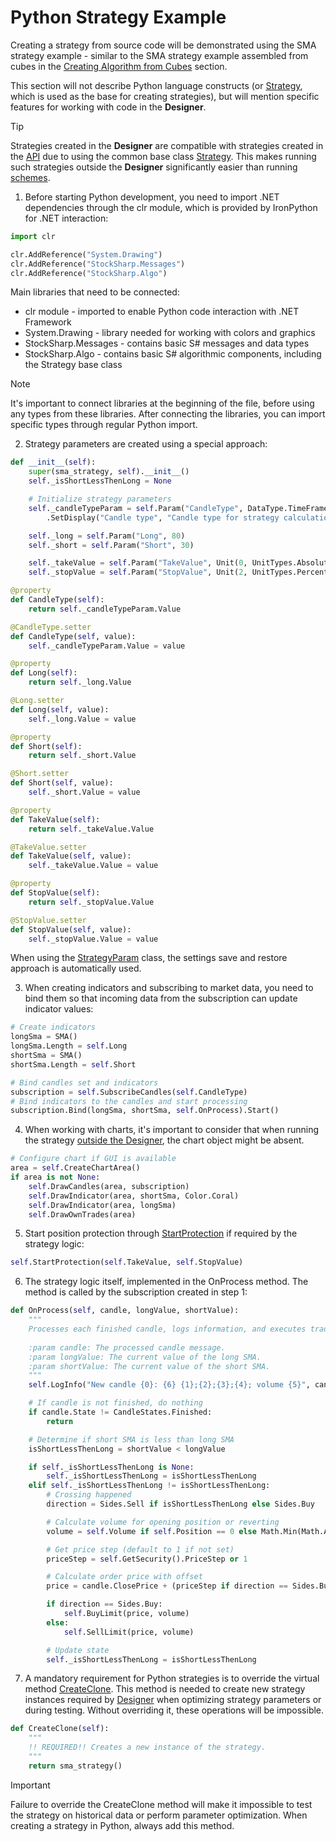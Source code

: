 # Python Strategy Example

Creating a strategy from source code will be demonstrated using the SMA strategy example - similar to the SMA strategy example assembled from cubes in the [Creating Algorithm from Cubes](../../using_visual_designer/first_strategy.md) section.

This section will not describe Python language constructs (or [Strategy](../../../../api/strategies.md), which is used as the base for creating strategies), but will mention specific features for working with code in the **Designer**.

> [!TIP]
> Strategies created in the **Designer** are compatible with strategies created in the [API](../../../../api.md) due to using the common base class [Strategy](../../../../api/strategies.md). This makes running such strategies outside the **Designer** significantly easier than running [schemes](../../../live_execution/running_strategies_outside_of_designer.md).

1. Before starting Python development, you need to import .NET dependencies through the clr module, which is provided by IronPython for .NET interaction:

```python
import clr

clr.AddReference("System.Drawing")
clr.AddReference("StockSharp.Messages")
clr.AddReference("StockSharp.Algo")
```

Main libraries that need to be connected:

- clr module - imported to enable Python code interaction with .NET Framework
- System.Drawing - library needed for working with colors and graphics
- StockSharp.Messages - contains basic S# messages and data types
- StockSharp.Algo - contains basic S# algorithmic components, including the Strategy base class

> [!NOTE]
> It's important to connect libraries at the beginning of the file, before using any types from these libraries. After connecting the libraries, you can import specific types through regular Python import.

2. Strategy parameters are created using a special approach:

```python
def __init__(self):
    super(sma_strategy, self).__init__()
    self._isShortLessThenLong = None

    # Initialize strategy parameters
    self._candleTypeParam = self.Param("CandleType", DataType.TimeFrame(TimeSpan.FromMinutes(1))) \
        .SetDisplay("Candle type", "Candle type for strategy calculation.", "General")

    self._long = self.Param("Long", 80)
    self._short = self.Param("Short", 30)

    self._takeValue = self.Param("TakeValue", Unit(0, UnitTypes.Absolute))
    self._stopValue = self.Param("StopValue", Unit(2, UnitTypes.Percent))

@property
def CandleType(self):
    return self._candleTypeParam.Value

@CandleType.setter
def CandleType(self, value):
    self._candleTypeParam.Value = value

@property
def Long(self):
    return self._long.Value

@Long.setter
def Long(self, value):
    self._long.Value = value

@property
def Short(self):
    return self._short.Value

@Short.setter
def Short(self, value):
    self._short.Value = value

@property
def TakeValue(self):
    return self._takeValue.Value

@TakeValue.setter
def TakeValue(self, value):
    self._takeValue.Value = value

@property
def StopValue(self):
    return self._stopValue.Value

@StopValue.setter
def StopValue(self, value):
    self._stopValue.Value = value
```

When using the [StrategyParam](xref:StockSharp.Algo.Strategies.StrategyParam`1) class, the settings save and restore approach is automatically used.

3. When creating indicators and subscribing to market data, you need to bind them so that incoming data from the subscription can update indicator values:

```python
# Create indicators
longSma = SMA()
longSma.Length = self.Long
shortSma = SMA()
shortSma.Length = self.Short

# Bind candles set and indicators
subscription = self.SubscribeCandles(self.CandleType)
# Bind indicators to the candles and start processing
subscription.Bind(longSma, shortSma, self.OnProcess).Start()
```

4. When working with charts, it's important to consider that when running the strategy [outside the Designer](../../../live_execution/running_strategies_outside_of_designer.md), the chart object might be absent.

```python
# Configure chart if GUI is available
area = self.CreateChartArea()
if area is not None:
    self.DrawCandles(area, subscription)
    self.DrawIndicator(area, shortSma, Color.Coral)
    self.DrawIndicator(area, longSma)
    self.DrawOwnTrades(area)
```

5. Start position protection through [StartProtection](xref:StockSharp.Algo.Strategies.Strategy.StartProtection) if required by the strategy logic:

```python
self.StartProtection(self.TakeValue, self.StopValue)
```

6. The strategy logic itself, implemented in the OnProcess method. The method is called by the subscription created in step 1:

```python
def OnProcess(self, candle, longValue, shortValue):
    """
    Processes each finished candle, logs information, and executes trading logic on SMA crossing.
    
    :param candle: The processed candle message.
    :param longValue: The current value of the long SMA.
    :param shortValue: The current value of the short SMA.
    """
    self.LogInfo("New candle {0}: {6} {1};{2};{3};{4}; volume {5}", candle.OpenTime, candle.OpenPrice, candle.HighPrice, candle.LowPrice, candle.ClosePrice, candle.TotalVolume, candle.SecurityId)

    # If candle is not finished, do nothing
    if candle.State != CandleStates.Finished:
        return

    # Determine if short SMA is less than long SMA
    isShortLessThenLong = shortValue < longValue

    if self._isShortLessThenLong is None:
        self._isShortLessThenLong = isShortLessThenLong
    elif self._isShortLessThenLong != isShortLessThenLong:
        # Crossing happened
        direction = Sides.Sell if isShortLessThenLong else Sides.Buy

        # Calculate volume for opening position or reverting
        volume = self.Volume if self.Position == 0 else Math.Min(Math.Abs(self.Position), self.Volume) * 2

        # Get price step (default to 1 if not set)
        priceStep = self.GetSecurity().PriceStep or 1

        # Calculate order price with offset
        price = candle.ClosePrice + (priceStep if direction == Sides.Buy else -priceStep)

        if direction == Sides.Buy:
            self.BuyLimit(price, volume)
        else:
            self.SellLimit(price, volume)

        # Update state
        self._isShortLessThenLong = isShortLessThenLong
```

7. A mandatory requirement for Python strategies is to override the virtual method [CreateClone](xref:StockSharp.Algo.Strategies.Strategy.CreateClone). This method is needed to create new strategy instances required by [Designer](../../../designer.md) when optimizing strategy parameters or during testing. Without overriding it, these operations will be impossible.

```python
def CreateClone(self):
    """
    !! REQUIRED!! Creates a new instance of the strategy.
    """
    return sma_strategy()
```

> [!IMPORTANT]
> Failure to override the CreateClone method will make it impossible to test the strategy on historical data or perform parameter optimization. When creating a strategy in Python, always add this method.